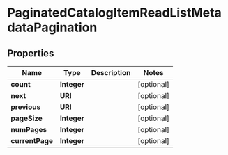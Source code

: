 

# PaginatedCatalogItemReadListMetadataPagination


## Properties

| Name | Type | Description | Notes |
|------------ | ------------- | ------------- | -------------|
|**count** | **Integer** |  |  [optional] |
|**next** | **URI** |  |  [optional] |
|**previous** | **URI** |  |  [optional] |
|**pageSize** | **Integer** |  |  [optional] |
|**numPages** | **Integer** |  |  [optional] |
|**currentPage** | **Integer** |  |  [optional] |



